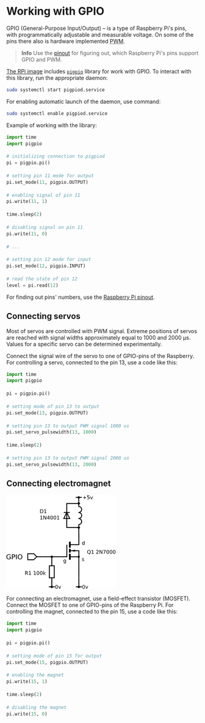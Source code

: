 # Working with GPIO

GPIO (General-Purpose Input/Output) – is a type of Raspberry Pi's pins, with programmatically adjustable and measurable voltage. On some of the pins there also is hardware implemented <abbr title="Pulse-width modulation">PWM</abbr>.

> **Info** Use the [pinout](https://pinout.xyz) for figuring out, which Raspberry Pi's pins support GPIO and PWM.

[The RPi image](microsd_images.md) includes [`pigpio`](http://abyz.me.uk/rpi/pigpio/) library for work with GPIO. To interact with this library, run the appropriate daemon:

```bash
sudo systemctl start pigpiod.service
```

For enabling automatic launch of the daemon, use command:

```bash
sudo systemctl enable pigpiod.service
```

Example of working with the library:

```python
import time
import pigpio

# initializing connection to pigpiod
pi = pigpio.pi()

# setting pin 11 mode for output
pi.set_mode(11, pigpio.OUTPUT)

# enabling signal of pin 11
pi.write(11, 1)

time.sleep(2)

# disabling signal on pin 11
pi.write(11, 0)

# ...

# setting pin 12 mode for input
pi.set_mode(12, pigpio.INPUT)

# read the state of pin 12
level = pi.read(12)
```

For finding out pins' numbers, use the [Raspberry Pi pinout](https://pinout.xyz).

## Connecting servos

Most of servos are controlled with PWM signal. Extreme positions of servos are reached with signal widths approximately equal to 1000 and 2000 µs. Values for a specific servo can be determined experimentally.

Connect the signal wire of the servo to one of GPIO-pins of the Raspberry. For controlling a servo, connected to the pin 13, use a code like this:

```python
import time
import pigpio

pi = pigpio.pi()

# setting mode of pin 13 to output
pi.set_mode(13, pigpio.OUTPUT)

# setting pin 13 to output PWM signal 1000 us
pi.set_servo_pulsewidth(13, 1000)

time.sleep(2)

# setting pin 13 to output PWM signal 2000 us
pi.set_servo_pulsewidth(13, 2000)
```

## Connecting electromagnet

![GPIO Mosfet Magnet Connection](../assets/gpio_mosfet_magnet.png)

For connecting an electromagnet, use a field-effect transistor (MOSFET). Connect the MOSFET to one of GPIO-pins of the Raspberry Pi. For controlling the magnet, connected to the pin 15, use a code like this:

```python
import time
import pigpio

pi = pigpio.pi()

# setting mode of pin 15 for output
pi.set_mode(15, pigpio.OUTPUT)

# enabling the magnet
pi.write(15, 1)

time.sleep(2)

# disabling the magnet
pi.write(15, 0)
```

